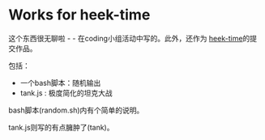 Works for heek-time
===================

这个东西很无聊啦 - - 在coding小组活动中写的。此外，还作为
[heek-time](http://heek-time.github.com/)的提交作品。

包括：

  * 一个bash脚本：随机输出
  * tank.js     : 极度简化的坦克大战

bash脚本(random.sh)内有个简单的说明。

tank.js则写的有点臃肿了(tank\)。
